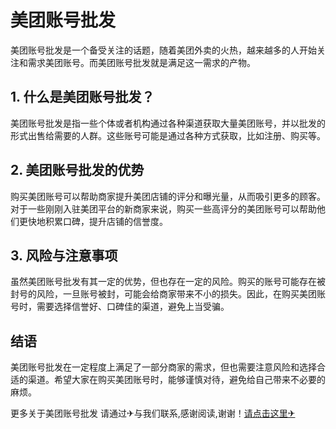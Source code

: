 # 美团账号批发

美团账号批发是一个备受关注的话题，随着美团外卖的火热，越来越多的人开始关注和需求美团账号。而美团账号批发就是满足这一需求的产物。

## 1. 什么是美团账号批发？

美团账号批发是指一些个体或者机构通过各种渠道获取大量美团账号，并以批发的形式出售给需要的人群。这些账号可能是通过各种方式获取，比如注册、购买等。

## 2. 美团账号批发的优势

购买美团账号可以帮助商家提升美团店铺的评分和曝光量，从而吸引更多的顾客。对于一些刚刚入驻美团平台的新商家来说，购买一些高评分的美团账号可以帮助他们更快地积累口碑，提升店铺的信誉度。

## 3. 风险与注意事项

虽然美团账号批发有其一定的优势，但也存在一定的风险。购买的账号可能存在被封号的风险，一旦账号被封，可能会给商家带来不小的损失。因此，在购买美团账号时，需要选择信誉好、口碑佳的渠道，避免上当受骗。

## 结语

美团账号批发在一定程度上满足了一部分商家的需求，但也需要注意风险和选择合适的渠道。希望大家在购买美团账号时，能够谨慎对待，避免给自己带来不必要的麻烦。

更多关于美团账号批发 请通过✈与我们联系,感谢阅读,谢谢！[请点击这里✈](https://t.me/sjlmbot)